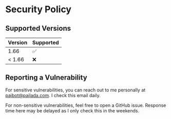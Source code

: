 # Security Policy

## Supported Versions

| Version | Supported          |
| ------- | ------------------ |
| 1.66    | :white_check_mark: |
| < 1.66  | :x:                |

## Reporting a Vulnerability

For sensitive vulnerabilities, you can reach out to me personally at pajbot@pajlada.com. I check this email daily.

For non-sensitive vulnerabilities, feel free to open a GitHub issue. Response time here may be delayed as I only check this in the weekends.
